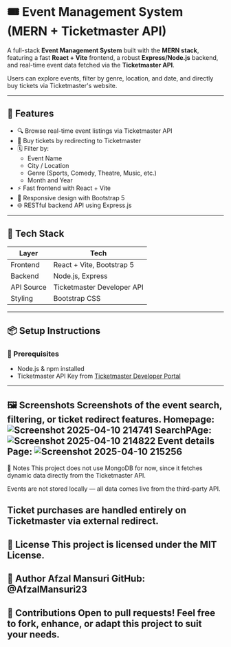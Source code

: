 # 🎟️ Event Management System (MERN + Ticketmaster API)

A full-stack **Event Management System** built with the **MERN stack**, featuring a fast **React + Vite** frontend, a robust **Express/Node.js** backend, and real-time event data fetched via the **Ticketmaster API**.

Users can explore events, filter by genre, location, and date, and directly buy tickets via Ticketmaster's website.

---

## 🌟 Features

- 🔍 Browse real-time event listings via Ticketmaster API
- 🎫 Buy tickets by redirecting to Ticketmaster
- 🗓️ Filter by:
  - Event Name
  - City / Location
  - Genre (Sports, Comedy, Theatre, Music, etc.)
  - Month and Year
- ⚡ Fast frontend with React + Vite
- 🎨 Responsive design with Bootstrap 5
- 🌐 RESTful backend API using Express.js

---

## 🚀 Tech Stack

| Layer        | Tech                      |
|--------------|---------------------------|
| Frontend     | React + Vite, Bootstrap 5 |
| Backend      | Node.js, Express          |
| API Source   | Ticketmaster Developer API |
| Styling      | Bootstrap CSS             |

---

## 📦 Setup Instructions

### 🔧 Prerequisites

- Node.js & npm installed
- Ticketmaster API Key from [Ticketmaster Developer Portal](https://developer.ticketmaster.com/)

---
🖼️ Screenshots 
Screenshots of the event search, filtering, or ticket redirect features.
Homepage:
![Screenshot 2025-04-10 214741](https://github.com/user-attachments/assets/d76e8a8a-ca75-4609-b6ea-a06368454386)
SearchPAge:
![Screenshot 2025-04-10 214822](https://github.com/user-attachments/assets/934d8022-17be-4e5a-832e-42c4db12e025)
Event details Page:
![Screenshot 2025-04-10 215256](https://github.com/user-attachments/assets/28a81ae7-7682-4332-8211-e5090b95e65e)
---

📌 Notes
This project does not use MongoDB for now, since it fetches dynamic data directly from the Ticketmaster API.

Events are not stored locally — all data comes live from the third-party API.

Ticket purchases are handled entirely on Ticketmaster via external redirect.
---


📃 License
This project is licensed under the MIT License.
---


👤 Author
Afzal Mansuri
GitHub: @AfzalMansuri23
---


🙌 Contributions
Open to pull requests! Feel free to fork, enhance, or adapt this project to suit your needs.
---
